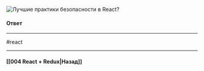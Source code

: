 ![Лучшие практики безопасности в React?](https://youtu.be/__neFkxAO9s?t=694)

#### Ответ


____
#react

____

#### [[004 React + Redux|Назад]]